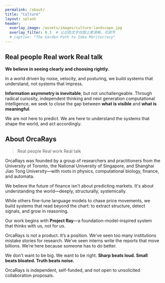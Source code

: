 ```yaml
---
permalink: /about/
title: "Culture"
layout: splash
header:
  overlay_image: /assets/images/culture-landscape.jpg
  overlay_filter: 0.3  # 让白色文字在图上更清晰，可调节
  # caption: "The Garden Path to Idea Meritocracy"
---
```


## Real people  Real work  Real talk

**We believe in seeing clearly and choosing rightly.**

In a world driven by noise, velocity, and posturing, we build systems that understand, not systems that impress.

**Information asymmetry is inevitable**, but not unchallengeable. Through radical curiosity, independent thinking and next generation computational intelligence, we seek to close the gap between **what is visible** and **what is meaningful**.

We are not here to predict. We are here to understand the systems that shape the world, and act accordingly.



## About OrcaRays

>Real people  Real work  Real talk

OrcaRays was founded by a group of researchers and practitioners from the University of Toronto, the National University of Singapore, and Shanghai Jiao Tong University—with roots in physics, computational biology, finance, and automata.

We believe the future of finance isn't about predicting markets.
 It's about understanding the world—deeply, structurally, systemically.

While others fine-tune language models to chase price movements, we build systems that read beyond the chart:
 to extract structure, detect signals, and grow in reasoning.

Our work begins with **Project Ray**—a foundation-model-inspired system that thinks with us, not for us.

OrcaRays is not a product. It’s a position.
 We’ve seen too many institutions mistake stories for research.
 We’ve seen interns write the reports that move billions.
 We’re here because someone has to do better.

We don't want to be big.
 We want to be right.
 **Sharp beats loud. Small beats bloated. Truth beats noise.**

OrcaRays is independent, self-funded, and not open to unsolicited collaboration proposals.